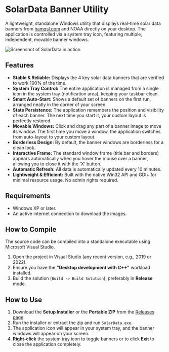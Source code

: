 # SolarData Banner Utility

A lightweight, standalone Windows utility that displays real-time solar data banners from [hamqsl.com](https://www.hamqsl.com/) and NOAA directly on your desktop. The application is controlled via a system tray icon, featuring multiple, independent, movable banner windows.

![Screenshot of SolarData in action](https://i.imgur.com/4qG4hJz.png)

## Features

*   **Stable & Reliable:** Displays the 4 key solar data banners that are verified to work 100% of the time.
*   **System Tray Control:** The entire application is managed from a single icon in the system tray (notification area), keeping your taskbar clean.
*   **Smart Auto-Start:** Shows a default set of banners on the first run, arranged neatly in the corner of your screen.
*   **State Persistence:** The application remembers the position and visibility of each banner. The next time you start it, your custom layout is perfectly restored.
*   **Movable Windows:** Click and drag any part of a banner image to move its window. The first time you move a window, the application switches from auto-layout to your custom layout.
*   **Borderless Design:** By default, the banner windows are borderless for a clean look.
*   **Interactive Frame:** The standard window frame (title bar and borders) appears automatically when you hover the mouse over a banner, allowing you to close it with the 'X' button.
*   **Automatic Refresh:** All data is automatically updated every 10 minutes.
*   **Lightweight & Efficient:** Built with the native Win32 API and GDI+ for minimal resource usage. No admin rights required.

## Requirements

*   Windows XP or later.
*   An active internet connection to download the images.

## How to Compile

The source code can be compiled into a standalone executable using Microsoft Visual Studio.

1.  Open the project in Visual Studio (any recent version, e.g., 2019 or 2022).
2.  Ensure you have the **"Desktop development with C++"** workload installed.
3.  Build the solution (`Build -> Build Solution`), preferably in **Release** mode.

## How to Use

1.  Download the **Setup Installer** or the **Portable ZIP** from the [Releases page](https://github.com/CAFYD/SolarData/releases).
2.  Run the installer or extract the zip and run `SolarData.exe`.
3.  The application icon will appear in your system tray, and the banner windows will appear on your screen.
4.  **Right-click** the system tray icon to toggle banners or to click **Exit** to close the application completely.
